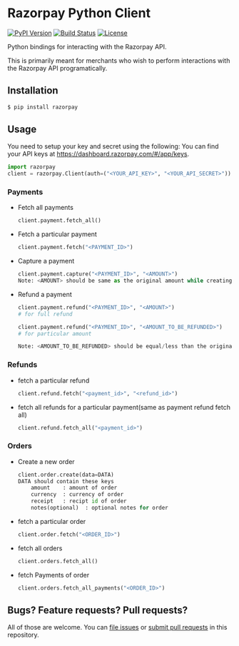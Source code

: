 # Razorpay Python Client

[![PyPI Version](https://img.shields.io/pypi/v/razorpay.svg?style=flat-square)](https://pypi.python.org/pypi/razorpay) [![Build Status](https://travis-ci.org/razorpay/razorpay-python.svg?branch=master)](https://travis-ci.org/razorpay/razorpay-python) [![License](https://img.shields.io/:license-mit-blue.svg?style=flat-square)](https://opensource.org/licenses/MIT)

Python bindings for interacting with the Razorpay API. 

This is primarily meant for merchants who wish to perform interactions with the Razorpay API programatically.

## Installation

```sh
$ pip install razorpay
```

## Usage

You need to setup your key and secret using the following:
You can find your API keys at <https://dashboard.razorpay.com/#/app/keys>.

```py
import razorpay
client = razorpay.Client(auth=("<YOUR_API_KEY>", "<YOUR_API_SECRET>"))
```


### Payments

- Fetch all payments

    ```py
    client.payment.fetch_all()
    ```

- Fetch a particular payment

    ```py
    client.payment.fetch("<PAYMENT_ID>")
    ```

- Capture a payment

    ```py
    client.payment.capture("<PAYMENT_ID>", "<AMOUNT>")
    Note: <AMOUNT> should be same as the original amount while creating the payment
    ```

- Refund a payment

    ```py
    client.payment.refund("<PAYMENT_ID>", "<AMOUNT>") 
    # for full refund

    client.payment.refund("<PAYMENT_ID>", "<AMOUNT_TO_BE_REFUNDED>") 
    # for particular amount

    Note: <AMOUNT_TO_BE_REFUNDED> should be equal/less than the original amount
    ```

### Refunds

- fetch a particular refund

    ```py
    client.refund.fetch("<payment_id>", "<refund_id>")
    ```

- fetch all refunds for a particular payment(same as payment refund fetch all)
   
    ```py
    client.refund.fetch_all("<payment_id>")
    ```

### Orders

- Create a new order

    ```py
    client.order.create(data=DATA)
    DATA should contain these keys
        amount    : amount of order
        currency  : currency of order
        receipt   : recipt id of order
        notes(optional)  : optional notes for order
    ```

- fetch a particular order

    ```py
    client.order.fetch("<ORDER_ID>")
    ```

- fetch all orders 
   
    ```py
    client.orders.fetch_all()
    ```

- fetch Payments of order 
   
    ```py
    client.orders.fetch_all_payments("<ORDER_ID>")
    ```

## Bugs? Feature requests? Pull requests?

All of those are welcome. You can [file issues][issues] or [submit pull requests][pulls] in this repository.

[issues]: https://github.com/razorpay/razorpay-python/issues
[pulls]: https://github.com/razorpay/razorpay-python/pulls
